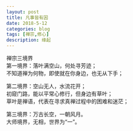 ```yaml
---
layout: post
title: 凡事皆有因
date: 2018-5-12
categories: blog
tags: [禅宗,修心]
description: 缘起
---
```


禅宗三境界<br> 
第一境界：落叶满空山，何处寻芳迹；<br>
不知道禅为何物，即使就在你身边，也无从下手；

第二境界：空山无人，水流花开；<br>
初窥门路，能以平常心修行，但身边有草叶；<br>
草叶是禅语，代表在寻求真禅过程中的困难和迷茫；

第三境界：万古长空，一朝风月。<br>
大师境界，无相，世界为“一”。
